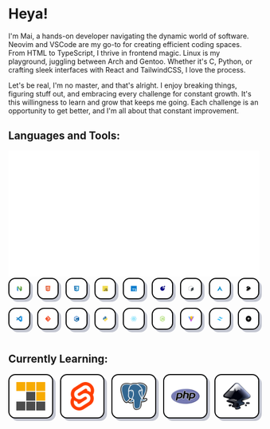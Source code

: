 <style>
.container {
    border-radius: 1em;
    display: flex;
    flex-direction: row;
    gap: 1em;
}
.card {
    align-items: center;
    background-color: #ffffff;
    border: 2px solid #000000;
    border-radius: 1em;
    box-shadow: 5px 5px #c3c6d1;
    display: flex;
    flex: 1;
    gap: 1em;
    justify-content: center;
    padding: 1em;
    transition: box-shadow 0.2s ease, transform 0.3s ease;
}
.card:hover {
    background-color: #a1a4ae;
    box-shadow: 3px 3px #686b77;
    transform: scale(0.95)
}
</style>

# Heya!

I'm Mai, a hands-on developer navigating the dynamic world of software. Neovim
and VSCode are my go-to for creating efficient coding spaces. From HTML to TypeScript,
I thrive in frontend magic. Linux is my playground, juggling between Arch and Gentoo.
Whether it's C, Python, or crafting sleek interfaces with React and TailwindCSS,
I love the process.

Let's be real, I'm no master, and that's alright. I enjoy breaking things, figuring
stuff out, and embracing every challenge for constant growth. It's this willingness
to learn and grow that keeps me going. Each challenge is an opportunity to get
better, and I'm all about that constant improvement.

## Languages and Tools:

<img src="./images/banner.svg"/>
<div class="container">
    <div class="card">
        <img src="./images/neovim.svg" alt="Neovim" title="Neovim" />
    </div>
    <div class="card">
        <img src="./images/html.svg" alt="HTML" title="HTML" />
    </div>
    <div class="card">
        <img src="./images/css.svg" alt="CSS" title="CSS" />
    </div>
    <div class="card">
        <img src="./images/javascript.svg" alt="JavaScript" title="JavaScript" />
    </div>
    <div class="card">
        <img src="./images/typescript.svg" alt="TypeScript" title="TypeScript" />
    </div>
    <div class="card">
        <img src="./images/lua.svg" alt="Lua" title="Lua" />
    </div>
    <div class="card">
        <img src="./images/bash.svg" alt="Bash" title="Bash / POSIX Shell" />
    </div>
    <div class="card">
        <img src="./images/arch.svg" alt="Arch Linux" title="Arch Linux btw :3" />
    </div>
    <div class="card">
        <img src="./images/gentoo.svg" alt="Gentoo Linux" title="Gentoo Linux" />
    </div>
</div>
<br />
<div class="container">
    <div class="card">
        <img src="./images/vscode.svg" alt="VS Code" title="VS Code" />
    </div>
    <div class="card">
        <img src="./images/git.svg" alt="Git" title="Git" />
    </div>
    <div class="card">
        <img src="./images/c.svg" alt="C" title="C" />
    </div>
    <div class="card">
        <img src="./images/python.svg" alt="Python" title="Python" />
    </div>
    <div class="card">
        <img src="./images/react.svg" alt="React" title="React" />
    </div>
    <div class="card">
        <img src="./images/nodejs.svg" alt="NodeJS" title="NodeJS" />
    </div>
    <div class="card">
        <img src="./images/vitejs.svg" alt="Vite" title="Vite" />
    </div>
    <div class="card">
        <img src="./images/tailwindcss.svg" alt="TailwindCSS" title="TailwindCSS" />
    </div>
    <div class="card">
        <img src="./images/chakraui.svg" alt="ChakraUI" title="ChakraUI" />
    </div>
</div>

<br />

## Currently Learning:

<div class="container">
    <div class="card">
        <img src="./images/pnpm.svg" alt="pnpm" title="pnpm" />
    </div>
    <div class="card">
        <img src="./images/svelte.svg" alt="Svelte" title="Svelte" />
    </div>
    <div class="card">
        <img src="./images/postgresql.svg" alt="PostgreSQL" title="PostgreSQL" />
    </div>
    <div class="card">
        <img src="./images/php.svg" alt="PHP" title="PHP" />
    </div>
    <div class="card">
        <img src="./images/inkscape.svg" alt="Inkscape" title="Inkscape" />
    </div>
</div>

<!---
DefinitelyNotMai/DefinitelyNotMai is a ✨ special ✨ repository because its `README.md` (this file) appears on your GitHub profile.
You can click the Preview link to take a look at your changes.
--->
